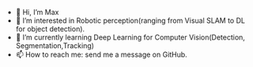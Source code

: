 - 👋 Hi, I’m Max
- 👀 I’m interested in Robotic perception(ranging from Visual SLAM to DL for object detection).
- 🌱 I’m currently learning Deep Learning for Computer Vision(Detection, Segmentation,Tracking)
- 📫 How to reach me: send me a message on GitHub.

<!---
Ichigomaxi/Ichigomaxi is a ✨ special ✨ repository because its `README.md` (this file) appears on your GitHub profile.
You can click the Preview link to take a look at your changes.
--->
